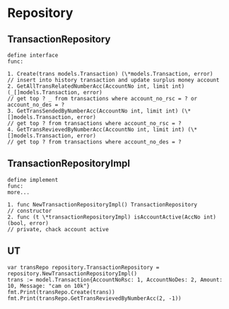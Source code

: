 # Repository

## TransactionRepository

    define interface
    func:

    1. Create(trans models.Transaction) (\*models.Transaction, error)
    // insert into history transaction and update surplus money account
    2. GetAllTransRelatedNumberAcc(AccountNo int, limit int) (_[]models.Transaction, error)
    // get top ? _ from transactions where account_no_rsc = ? or account_no_des = ?
    3. GetTransSendedByNumberAcc(AccountNo int, limit int) (\*[]models.Transaction, error)
    // get top ? from transactions where account_no_rsc = ?
    4. GetTransRevievedByNumberAcc(AccountNo int, limit int) (\*[]models.Transaction, error)
    // get top ? from transactions where account_no_des = ?

## TransactionRepositoryImpl

    define implement
    func:
    more...

    1. func NewTransactionRepositoryImpl() TransactionRepository
    // constructor
    2. func (t \*transactionRepositoryImpl) isAccountActive(AccNo int) (bool, error)
    // private, chack account active

## UT

    var transRepo repository.TransactionRepository = repository.NewTransactionRepositoryImpl()
    trans := model.Transaction{AccountNoRsc: 1, AccountNoDes: 2, Amount: 10, Message: "cam on 10k"}
    fmt.Print(transRepo.Create(trans))
    fmt.Print(transRepo.GetTransRevievedByNumberAcc(2, -1))
